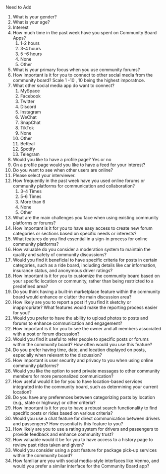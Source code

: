 Need to Add
1. What is your gender?
2. What is your age?
3. Interest
4. How much time in the past week have you spent on Community Board Apps?
   1. 1-2 hours
   2. 3-4 hours
   3. 5 -6 hours
   4. None
   5. Other
5. What is your primary focus when you use community forums?
6. How important is it for you to connect to other social media from the community board? Scale 1 -10 , 10 being the highest imporatnce. 
7. What other social media app do want to connect?
   1. MySpace
   2. Facebook
   3. Twitter
   4. Discord
   5. Instagram
   6. WeChat
   7. SnapChat
   8. TikTok
   9. None 
   10. Other
   11. BeReal
   12. Spotify
   13. Telegram
8. Would you like to have a profile page? Yes or no 
9.  On a profile page would you like to have a feed for your interest?
10. Do you want to see when other users are online?
11. Please select your interviewer. 
1. How frequently in the past week have you used online forums or community platforms for communication and collaboration?
   1. 3-4 Times 
   2. 5-6 Times
   3. More than 6
   4. None
   5. Other
2. What are the main challenges you face when using existing community platforms or forums?
3. How important is it for you to have easy access to create new forum categories or sections based on specific needs or interests?
4. What features do you find essential in a sign-in process for online community platforms?
5. How valuable do you consider a moderation system to maintain the quality and safety of community discussions?
6. Would you find it beneficial to have specific criteria for posts in certain categories, such as a ride board, including details like car information, insurance status, and anonymous driver ratings?
7. How important is it for you to customize the community board based on your specific location or community, rather than being restricted to a predefined area?
8. Do you think having a built-in marketplace feature within the community board would enhance or clutter the main discussion area?
9.  How likely are you to report a post if you find it sketchy or inappropriate? What features would make the reporting process easier for you?
10. Would you prefer to have the ability to upload photos to posts and forums to enhance communication and engagement?
11. How important is it for you to see the owner and all members associated with a post or forum discussion?
12. Would you find it useful to refer people to specific posts or forums within the community board? How often would you use this feature?
13. Do you prefer having time, date, and location displayed on posts, especially when relevant to the discussion?
14. How important is user security and privacy to you when using online community platforms?
15. Would you like the option to send private messages to other community members for more personalized communication?
16. How useful would it be for you to have location-based services integrated into the community board, such as determining your current location?
17. Do you have any preferences between categorizing posts by location (e.g., state or highway) or other criteria?
18. How important is it for you to have a robust search functionality to find specific posts or rides based on various criteria?
19. Would you use a chat feature for direct communication between drivers and passengers? How essential is this feature to you?
20. How likely are you to use a rating system for drivers and passengers to provide feedback and enhance community trust?
21. How valuable would it be for you to have access to a history page to review past rides taken and given?
22. Would you consider using a post feature for package pick-up services within the community board?
23. How familiar are you with social media-style interfaces like Venmo, and would you prefer a similar interface for the Community Board app?
